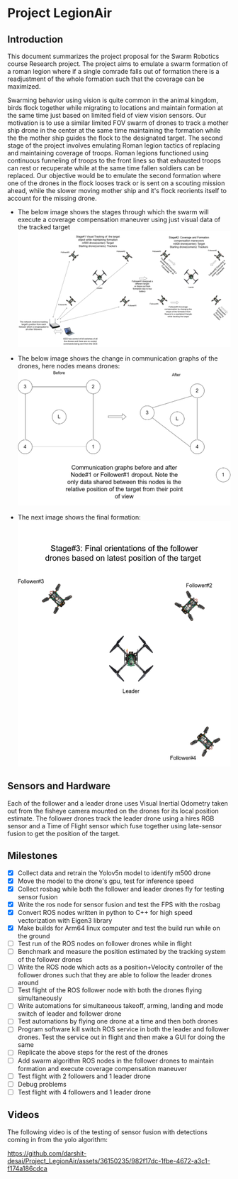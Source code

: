 # Project LegionAir

## Introduction
This document summarizes the project proposal for the Swarm Robotics course Research project. 
The project aims to emulate a swarm formation of a roman legion where if a single comrade falls out of formation there is a readjustment of the 
whole formation such that the coverage can be maximized.

Swarming behavior using vision is quite common in the animal kingdom, birds flock together while migrating to locations and maintain formation at the same time just based on limited field of view vision sensors. Our motivation is to use a similar limited FOV swarm of drones to track a mother ship drone in the center at the same time maintaining the formation while the the mother ship guides the flock to the designated target. The second stage of the project involves emulating Roman legion tactics of replacing and maintaining coverage of troops. Roman legions functioned using continuous funneling of troops to the front lines so that exhausted troops can rest or recuperate while at the same time fallen soldiers can be replaced. 
Our objective would be to emulate the second formation where one of the drones in the flock looses track or is sent on a scouting mission ahead, 
while the slower moving mother ship and it's flock reorients itself to account for the missing drone.

* The below image shows the stages through which the swarm will execute a coverage compensation maneuver using just visual data of the tracked target
![](assets/repn1.png)

* The below image shows the change in communication graphs of the drones, here nodes means drones:
![](assets/GraphRepn.png)


* The next image shows the final formation:
![](assets/repn2.png)

## Sensors and Hardware

Each of the follower and a leader drone uses Visual Inertial Odometry taken out from the fisheye camera mounted on the drones for its local position estimate. The follower drones track the leader drone using a hires RGB sensor and a Time of Flight sensor which fuse together using late-sensor fusion to get the position of the target.

## Milestones

- [x] Collect data and retrain the Yolov5n model to identify m500 drone
- [x] Move the model to the drone's gpu, test for inference speed
- [x] Collect rosbag while both the follower and leader drones fly for testing sensor fusion
- [x] Write the ros node for sensor fusion and test the FPS with the rosbag
- [x] Convert ROS nodes written in python to C++ for high speed vectorization with Eigen3 library
- [x] Make builds for Arm64 linux computer and test the build run while on the ground
- [ ] Test run of the ROS nodes on follower drones while in flight
- [ ] Benchmark and measure the position estimated by the tracking system of the follower drones
- [ ] Write the ROS node which acts as a position+Velocity controller of the follower drones such that they are able to follow the leader drones around
- [ ] Test flight of the ROS follower node with both the drones flying simultaneously
- [ ] Write automations for simultaneous takeoff, arming, landing and mode switch of leader and follower drone
- [ ] Test automations by flying one drone at a time and then both drones
- [ ] Program software kill switch ROS service in both the leader and follower drones. Test the service out in flight and then make a GUI for doing the same
- [ ] Replicate the above steps for the rest of the drones
- [ ] Add swarm algorithm ROS nodes in the follower drones to maintain formation and execute coverage compensation maneuver
- [ ] Test flight with 2 followers and 1 leader drone
- [ ] Debug problems
- [ ] Test flight with 4 followers and 1 leader drone

## Videos
The following video is of the testing of sensor fusion with detections coming in from the yolo algorithm:

https://github.com/darshit-desai/Project_LegionAir/assets/36150235/982f17dc-1fbe-4672-a3c1-f174a186cdca




